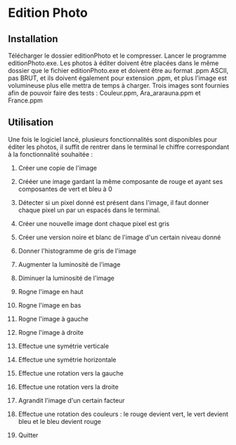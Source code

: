 # Edition Photo

## Installation

Télécharger le dossier editionPhoto et le compresser. Lancer le programme editionPhoto.exe. Les photos à éditer doivent être placées dans le même dossier que le fichier editionPhoto.exe et doivent être au format .ppm ASCII, pas BRUT, et ils doivent également pour extension .ppm, et plus l'image est volumineuse plus elle mettra de temps à charger. Trois images sont fournies afin de pouvoir faire des tests : Couleur.ppm, Ara_ararauna.ppm et France.ppm



## Utilisation 

Une fois le logiciel lancé, plusieurs fonctionnalités sont disponibles pour éditer les photos, il suffit de rentrer dans le terminal le chiffre correspondant à la fonctionnalité souhaitée : 

1) Créer une copie de l'image

2) Crééer une image gardant la même composante de rouge et ayant ses composantes de vert et bleu à 0

3) Détecter si un pixel donné est présent dans l'image, il faut donner chaque pixel un par un espacés dans le terminal.

4) Créer une nouvelle image dont chaque pixel est gris

5) Créer une version noire et blanc de l'image d'un certain niveau donné

6) Donner l'histogramme de gris de l'image

7) Augmenter la luminosité de l'image

8) Diminuer la luminosité de l'image

9) Rogne l'image en haut

10) Rogne l'image en bas

11) Rogne l'image à gauche

12) Rogne l'image à droite

13) Effectue une symétrie verticale

14) Effectue une symétrie horizontale

15) Effectue une rotation vers la gauche

16) Effectue une rotation vers la droite

17) Agrandit l'image d'un certain facteur

18) Effectue une rotation des couleurs : le rouge devient vert, le vert devient bleu et le bleu devient rouge

19) Quitter 

